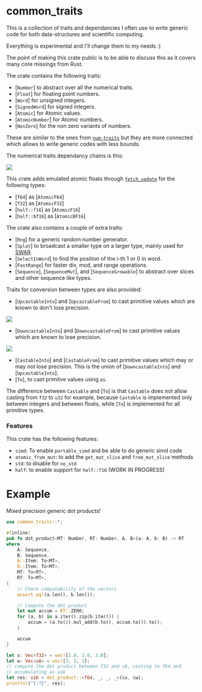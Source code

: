 # common_traits
 This is a collection of traits and dependancies I often use to write generic
 code for both data-structures and scientific computing.

 Everything is experimental and I'll change them to my needs :)

 The point of making this crate public is to be able to discuss this
 as it covers many core missings from Rust.

 The crate contains the following traits:
 - [`Number`] to abstract over all the numerical traits.
 - [`Float`] for floating point numbers.
 - [`Word`] for unsigned integers.
 - [`SignedWord`] for signed integers.
 - [`Atomic`] for Atomic values.
 - [`AtomicNumber`] for Atomic numbers.
 - [`NonZero`] for the non zero variants of numbers.

  These are similar to the ones from [`num-traits`](https://docs.rs/num-traits/latest/num_traits/)
 but they are more connected which allows to write generic codes with less bounds.

 The numerical traits dependancy chains is this:

 ![](https://raw.githubusercontent.com/zommiommy/common_traits/main/img/deps.svg)

 This crate adds emulated atomic floats through [`fetch_update`](`core::sync::atomic::AtomicU32::fetch_update`)
 for the following types:
 - [`f64`] as [`AtomicF64`]
 - [`f32`] as [`AtomicF32`]
 - [`half::f16`] as [`AtomicF16`]
 - [`half::bf16`] as [`AtomicBF16`]

 The crate also contains a couple of extra traits:
 - [`Rng`] for a generic random number generator.
 - [`Splat`] to broadcast a smaller type on a larger type, mainly used for [SWAR](https://en.wikipedia.org/wiki/SWAR).
 - [`SelectInWord`] to find the position of the i-th 1 or 0 in word.
 - [`FastRange`] for faster div, mod, and range operations.
 - [`Sequence`], [`SequenceMut`], and [`SequenceGrowable`] to abstract over slices and other sequence like types.

 Traits for conversion between types are also provided:
 - [`UpcastableInto`] and [`UpcastableFrom`] to cast primitive values which are known to don't lose precision.

 ![](https://raw.githubusercontent.com/zommiommy/common_traits/main/img/upcast.svg)

 - [`DowncastableInto`] and [`DowncastableFrom`] to cast primitive values which are known to lose precision.

 ![](https://raw.githubusercontent.com/zommiommy/common_traits/main/img/downcast.svg)

 - [`CastableInto`] and [`CastableFrom`] to cast primitive values which may or may not lose precision.
     This is the union of [`DowncastableInto`] and [`UpcastableInto`].
 - [`To`], to cast primitve values using `as`.

 The difference between `Castable` and [`To`] is that `Castable` does not
 allow casting from `f32` to `u32` for example,
 because `Castable` is implemented only between integers and between floats,
 while [`To`] is implemented for all primitive types.

 ### Features
 This crate has the following features:
 - `simd`: To enable `portable_simd` and be able to do generic simd code
 - `atomic_from_mut`: to add the `get_mut_slice` and `from_mut_slice` methods
 - `std`: to disable for `no_std`
 - `half`: to enable support for `half::f16` (WORK IN PROGRESS)

 # Example
 Mixed precision generic dot products!
 ```rust
 use common_traits::*;

 #[inline]
 pub fn dot_product<MT: Number, RT: Number, A, B>(a: A, b: B) -> RT
 where
     A: Sequence,
     B: Sequence,
     A::Item: To<MT>,
     B::Item: To<MT>,
     MT: To<RT>,
     RT: To<MT>,
 {
     // Check compatability of the vectors
     assert_eq!(a.len(), b.len());

     // Compute the dot product
     let mut accum = RT::ZERO;
     for (a, b) in a.iter().zip(b.iter()) {
         accum = (a.to()).mul_add(b.to(), accum.to()).to();
     }

     accum
 }

 let x: Vec<f32> = vec![1.0, 2.0, 3.0];
 let w: Vec<u8> = vec![3, 2, 1];
 // compute the dot product between f32 and u8, casting to f64 and
 // accumulating as u16
 let res: u16 = dot_product::<f64, _, _, _>(&x, &w);
 println!("{:?}", res);
 ```
